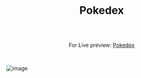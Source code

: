 <h1 align="center">Pokedex</h1><br>
<br>
<p align="center">
For Live preview: <a href="https://ash-win-n.github.io/pokedex/">Pokedex</a></p><br>

<p align="center">


![image](https://user-images.githubusercontent.com/70138036/186837829-c0e13fdc-2c3e-4484-8bb1-006116f6f424.png)


</p>

